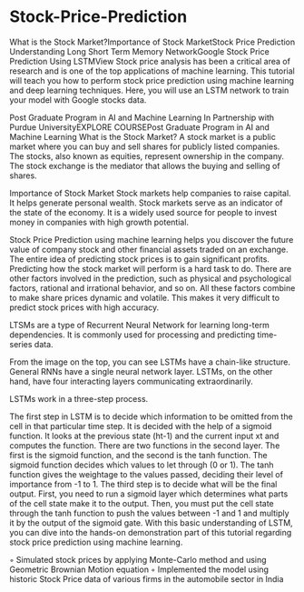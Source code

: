 # Stock-Price-Prediction

What is the Stock Market?Importance of Stock MarketStock Price Prediction 
Understanding Long Short Term Memory NetworkGoogle Stock Price Prediction Using LSTMView
Stock price analysis has been a critical area of research and is one of the top applications of machine learning. This tutorial will teach you how to perform stock price prediction using machine learning and deep learning techniques. Here, you will use an LSTM network to train your model with Google stocks data.

Post Graduate Program in AI and Machine Learning
In Partnership with Purdue UniversityEXPLORE COURSEPost Graduate Program in AI and Machine Learning
What is the Stock Market?
A stock market is a public market where you can buy and sell shares for publicly listed companies. The stocks, also known as equities, represent ownership in the company. The stock exchange is the mediator that allows the buying and selling of shares. 

Importance of Stock Market
Stock markets help companies to raise capital.
It helps generate personal wealth.
Stock markets serve as an indicator of the state of the economy.
It is a widely used source for people to invest money in companies with high growth potential.

Stock Price Prediction using machine learning helps you discover the future value of company stock and other financial assets traded on an exchange. The entire idea of predicting stock prices is to gain significant profits. Predicting how the stock market will perform is a hard task to do. There are other factors involved in the prediction, such as physical and psychological factors, rational and irrational behavior, and so on. All these factors combine to make share prices dynamic and volatile. This makes it very difficult to predict stock prices with high accuracy. 

LTSMs are a type of Recurrent Neural Network for learning long-term dependencies. It is commonly used for processing and predicting time-series data.

From the image on the top, you can see LSTMs have a chain-like structure. General RNNs have a single neural network layer. LSTMs, on the other hand, have four interacting layers communicating extraordinarily.

LSTMs work in a three-step process.

The first step in LSTM is to decide which information to be omitted from the cell in that particular time step. It is decided with the help of a sigmoid function. It looks at the previous state (ht-1) and the current input xt and computes the function.
There are two functions in the second layer. The first is the sigmoid function, and the second is the tanh function. The sigmoid function decides which values to let through (0 or 1). The tanh function gives the weightage to the values passed, deciding their level of importance from -1 to 1.
The third step is to decide what will be the final output. First, you need to run a sigmoid layer which determines what parts of the cell state make it to the output. Then, you must put the cell state through the tanh function to push the values between -1 and 1 and multiply it by the output of the sigmoid gate.
With this basic understanding of LSTM, you can dive into the hands-on demonstration part of this tutorial regarding stock price prediction using machine learning.

◦ Simulated stock prices by applying Monte-Carlo method and using Geometric Brownian Motion equation
◦ Implemented the model using historic Stock Price data of various firms in the automobile sector in India
